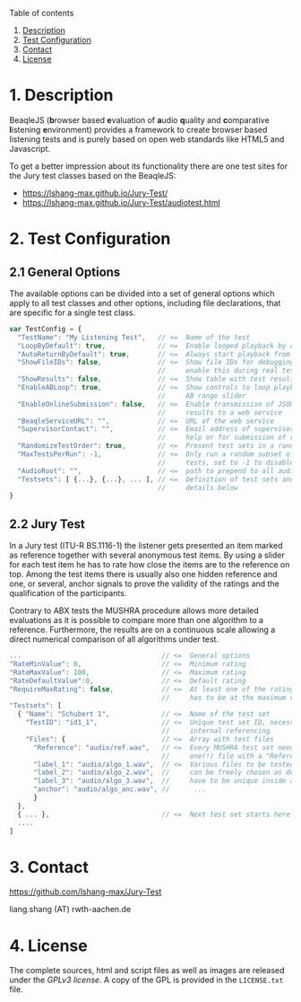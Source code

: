 
Table of contents

1. [Description](#1-description)
2. [Test Configuration](#2-test-configuration)
3. [Contact](#3-contact)
4. [License](#4-license)


# 1. Description #

BeaqleJS (**b**rowser based **e**valuation of **a**udio **q**uality and **c**omparative **l**istening **e**nvironment) provides a framework to create browser based listening tests and is purely based on open web standards like HTML5 and Javascript. 

To get a better impression about its functionality there are one test sites for the Jury test classes based on the BeaqleJS:

* <https://lshang-max.github.io/Jury-Test/>
* <https://lshang-max.github.io/Jury-Test/audiotest.html>


# 2. Test Configuration #

## 2.1 General Options ##

The available options can be divided into a set of general options which apply to all test classes and other options, including file declarations, that are specific for a single test class.

```javascript
var TestConfig = {
  "TestName": "My Listening Test",   // <=  Name of the test
  "LoopByDefault": true,             // <=  Enable looped playback by default
  "AutoReturnByDefault": true,       // <=  Always start playback from loop/track begin
  "ShowFileIDs": false,              // <=  Show file IDs for debugging (never
                                     //     enable this during real test!)
  "ShowResults": false,              // <=  Show table with test results at the end
  "EnableABLoop": true,              // <=  Show controls to loop playback with an
                                     //     AB range slider
  "EnableOnlineSubmission": false,   // <=  Enable transmission of JSON encoded
                                     //     results to a web service
  "BeaqleServiceURL": "",            // <=  URL of the web service
  "SupervisorContact": "",           // <=  Email address of supervisor to contact for
                                     //     help or for submission of results by email
  "RandomizeTestOrder": true,        // <=  Present test sets in a random order
  "MaxTestsPerRun": -1,              // <=  Only run a random subset of all available
                                     //     tests, set to -1 to disable
  "AudioRoot": "",                   // <=  path to prepend to all audio URLs in the testsets
  "Testsets": [ {...}, {...}, ... ], // <=  Definition of test sets and files, more
                                     //     details below
}
```

## 2.2 Jury Test ##

In a Jury test (ITU-R BS.1116-1) the listener gets presented an item marked as reference together with several anonymous test items. By using a slider for each test item he has to rate how close the items are to the reference on top. Among the test items there is usually also one hidden reference and one, or several, anchor signals to prove the validity of the ratings and the qualification of the participants.

Contrary to ABX tests the MUSHRA procedure allows more detailed evaluations as it is possible to compare more than one algorithm to a reference. Furthermore, the results are on a continuous scale allowing a direct numerical comparison of all algorithms under test.

```javascript
...                                   // <=  General options
"RateMinValue": 0,                    // <=  Minimum rating
"RateMaxValue": 100,                  // <=  Maximum rating
"RateDefaultValue":0,                 // <=  Default rating
"RequireMaxRating": false,            // <=  At least one of the ratings in a testset
                                      //     has to be at the maximum value
"Testsets": [
  { "Name": "Schubert 1",             // <=  Name of the test set
    "TestID": "id1_1",                // <=  Unique test set ID, necessary for
                                      //     internal referencing
    "Files": {                        // <=  Array with test files
      "Reference": "audio/ref.wav",   // <=  Every MUSHRA test set needs exactly
                                      //     one(!) file with a "Reference" label
      "label_1": "audio/algo_1.wav",  // <=  Various files to be tested, the labels
      "label_2": "audio/algo_2.wav",  //     can be freely chosen as desired but
      "label_3": "audio/algo_3.wav",  //     have to be unique inside a test set
      "anchor": "audio/algo_anc.wav", //      ...
      }
  },
  { ... },                            // <=  Next test set starts here
  ....
]
```


# 3. Contact #

<https://github.com/lshang-max/Jury-Test>

liang.shang (AT) rwth-aachen.de


# 4. License #

The complete sources, html and script files as well as images are released under the *GPLv3
license*. A copy of the GPL is provided in the `LICENSE.txt` file.
